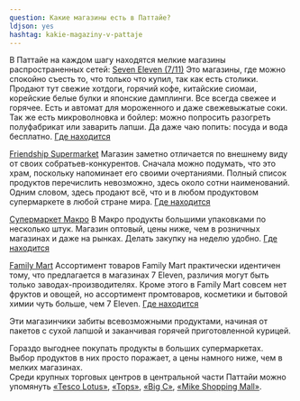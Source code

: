 ```yaml
---
question: Какие магазины есть в Паттайе?
ldjson: yes
hashtag: kakie-magaziny-v-pattaje
---
```


 В Паттайе на каждом шагу находятся мелкие магазины распространенных сетей:
 [Seven Eleven (7/11)](https://www.7-eleven.com)
 Это магазины, где можно спокойно съесть то, что только что купил, так как есть столики. Продают тут свежие хотдоги, горячий кофе, китайские сиомаи, корейские белые булки и японские дамплинги. Все всегда свежее и горячее. Есть и автомат для мороженного и даже свежевыжатые соки. Так же есть микроволновка и бойлер: можно попросить разогреть полуфабрикат или заварить лапши. Да даже чаю попить: посуда и вода бесплатно. [Где находится](https://www.google.com/maps/search/7-Eleven+pattaya/@12.9236561,100.8823793,13z/data=!3m1!4b1)
 
 [Friendship Supermarket](https://www.friendshipmart.com) 
 Магазин заметно отличается по внешнему виду от своих собратьев-конкурентов. Сначала можно подумать, что это храм, поскольку напоминает его своими очертаниями. Полный список продуктов перечислить невозможно, здесь около сотни наименований. Одним словом, здесь продают всё, что и в любом продуктовом супермаркете в любой стране мира. [Где находится](https://goo.gl/maps/wYV2d5Lm39pyfzvTA)
 
 [Супермаркет Макро](https://www.siammakro.co.th/)
 В Макро продукты большими упаковками по несколько штук. Магазин оптовый, цены ниже, чем в розничных магазинах и даже на рынках. Делать закупку на неделю удобно. [Где находится](https://goo.gl/maps/gquCnRaSQUEJwn6r8)
 
 [Family Mart](http://familymart.co.th/) 
 Ассортимент товаров Family Mart практически идентичен тому, что предлагается в магазинах 7 Eleven, различия могут быть только заводах-производителях. Кроме этого в Family Mart совсем нет фруктов и овощей, но ассортимент промтоваров, косметики и бытовой химии чуть больше, чем 7 Eleven.  [Где находится](https://www.google.ru/maps/search/+Family+Mart/@12.9177998,100.8820948,13.75z)
 
 Эти магазинчики забиты всевозможными продуктами, начиная от пакетов с сухой лапшой и заканчивая горячей приготовленной курицей.

 Гораздо выгоднее покупать продукты в больших супермаркетах.   
 Выбор продуктов в них просто поражает, а цены намного ниже, чем в мелких магазинах.   
 Среди крупных торговых центров в центральной части Паттайи можно упомянуть [«Tesco Lotus»](https://www.google.ru/maps/search/Tesco+Lotus/@12.9254573,100.8604485,15z/data=!3m1!4b1), [«Tops»](https://www.google.ru/maps/search/Tops/@12.9254571,100.8604485,15z/data=!3m1!4b1), [«Big C»](https://www.google.ru/maps/search/Big+C/@12.9254568,100.8604485,15z/data=!3m1!4b1), [«Mike Shopping Mall»](https://www.google.ru/maps/place/Mike+Shopping+Mall/@12.9321313,100.8782024,17z/data=!3m1!4b1!4m5!3m4!1s0x3102960fc7346c0f:0xe24c350134ee2ee3!8m2!3d12.9321313!4d100.8803911).

